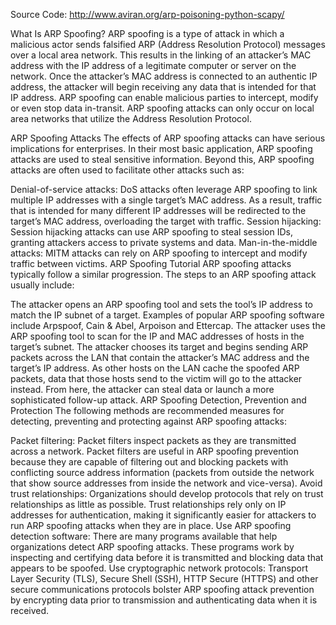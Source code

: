 Source Code: http://www.aviran.org/arp-poisoning-python-scapy/

What Is ARP Spoofing?
ARP spoofing is a type of attack in which a malicious actor sends falsified ARP (Address Resolution Protocol) messages over a local area network. This results in the linking of an attacker’s MAC address with the IP address of a legitimate computer or server on the network. Once the attacker’s MAC address is connected to an authentic IP address, the attacker will begin receiving any data that is intended for that IP address. ARP spoofing can enable malicious parties to intercept, modify or even stop data in-transit. ARP spoofing attacks can only occur on local area networks that utilize the Address Resolution Protocol.

ARP Spoofing Attacks
The effects of ARP spoofing attacks can have serious implications for enterprises. In their most basic application, ARP spoofing attacks are used to steal sensitive information. Beyond this, ARP spoofing attacks are often used to facilitate other attacks such as:

Denial-of-service attacks: DoS attacks often leverage ARP spoofing to link multiple IP addresses with a single target’s MAC address. As a result, traffic that is intended for many different IP addresses will be redirected to the target’s MAC address, overloading the target with traffic.
Session hijacking: Session hijacking attacks can use ARP spoofing to steal session IDs, granting attackers access to private systems and data.
Man-in-the-middle attacks: MITM attacks can rely on ARP spoofing to intercept and modify traffic between victims.
ARP Spoofing Tutorial
ARP spoofing attacks typically follow a similar progression. The steps to an ARP spoofing attack usually include:

The attacker opens an ARP spoofing tool and sets the tool’s IP address to match the IP subnet of a target. Examples of popular ARP spoofing software include Arpspoof, Cain & Abel, Arpoison and Ettercap.
The attacker uses the ARP spoofing tool to scan for the IP and MAC addresses of hosts in the target’s subnet.
The attacker chooses its target and begins sending ARP packets across the LAN that contain the attacker’s MAC address and the target’s IP address.
As other hosts on the LAN cache the spoofed ARP packets, data that those hosts send to the victim will go to the attacker instead. From here, the attacker can steal data or launch a more sophisticated follow-up attack.
ARP Spoofing Detection, Prevention and Protection
The following methods are recommended measures for detecting, preventing and protecting against ARP spoofing attacks:

Packet filtering: Packet filters inspect packets as they are transmitted across a network. Packet filters are useful in ARP spoofing prevention because they are capable of filtering out and blocking packets with conflicting source address information (packets from outside the network that show source addresses from inside the network and vice-versa).
Avoid trust relationships: Organizations should develop protocols that rely on trust relationships as little as possible. Trust relationships rely only on IP addresses for authentication, making it significantly easier for attackers to run ARP spoofing attacks when they are in place.
Use ARP spoofing detection software: There are many programs available that help organizations detect ARP spoofing attacks. These programs work by inspecting and certifying data before it is transmitted and blocking data that appears to be spoofed.
Use cryptographic network protocols: Transport Layer Security (TLS), Secure Shell (SSH), HTTP Secure (HTTPS) and other secure communications protocols bolster ARP spoofing attack prevention by encrypting data prior to transmission and authenticating data when it is received.

